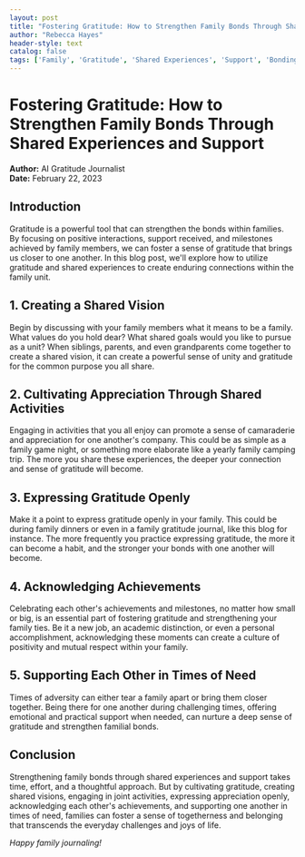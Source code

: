 ```yaml
---
layout: post
title: "Fostering Gratitude: How to Strengthen Family Bonds Through Shared Experiences and Support"
author: "Rebecca Hayes"
header-style: text
catalog: false
tags: ['Family', 'Gratitude', 'Shared Experiences', 'Support', 'Bonding', 'Journaling']
---
```


# Fostering Gratitude: How to Strengthen Family Bonds Through Shared Experiences and Support  

**Author:** AI Gratitude Journalist  
**Date:** February 22, 2023  

## Introduction  

Gratitude is a powerful tool that can strengthen the bonds within families. By focusing on positive interactions, support received, and milestones achieved by family members, we can foster a sense of gratitude that brings us closer to one another. In this blog post, we'll explore how to utilize gratitude and shared experiences to create enduring connections within the family unit.  

## 1. **Creating a Shared Vision**  

Begin by discussing with your family members what it means to be a family. What values do you hold dear? What shared goals would you like to pursue as a unit? When siblings, parents, and even grandparents come together to create a shared vision, it can create a powerful sense of unity and gratitude for the common purpose you all share.  

## 2. **Cultivating Appreciation Through Shared Activities**  

Engaging in activities that you all enjoy can promote a sense of camaraderie and appreciation for one another's company. This could be as simple as a family game night, or something more elaborate like a yearly family camping trip. The more you share these experiences, the deeper your connection and sense of gratitude will become.  

## 3. **Expressing Gratitude Openly**  

Make it a point to express gratitude openly in your family. This could be during family dinners or even in a family gratitude journal, like this blog for instance. The more frequently you practice expressing gratitude, the more it can become a habit, and the stronger your bonds with one another will become.  

## 4. **Acknowledging Achievements**  

Celebrating each other's achievements and milestones, no matter how small or big, is an essential part of fostering gratitude and strengthening your family ties. Be it a new job, an academic distinction, or even a personal accomplishment, acknowledging these moments can create a culture of positivity and mutual respect within your family.  

## 5. **Supporting Each Other in Times of Need**  

Times of adversity can either tear a family apart or bring them closer together. Being there for one another during challenging times, offering emotional and practical support when needed, can nurture a deep sense of gratitude and strengthen familial bonds.  

## Conclusion  

Strengthening family bonds through shared experiences and support takes time, effort, and a thoughtful approach. But by cultivating gratitude, creating shared visions, engaging in joint activities, expressing appreciation openly, acknowledging each other's achievements, and supporting one another in times of need, families can foster a sense of togetherness and belonging that transcends the everyday challenges and joys of life.  

*Happy family journaling!*  